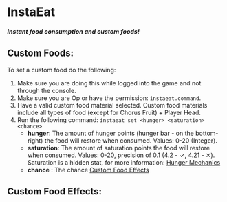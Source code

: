 # InstaEat
##### Instant food consumption and custom foods!


## **Custom Foods:**
To set a custom food do the following:
1. Make sure you are doing this while logged into the game and not through the console.
2. Make sure you are Op or have the permission: `instaeat.command`.
3. Have a valid custom food material selected. Custom food materials include all types of food (except for Chorus Fruit) + Player Head.
4. Run the following command: `instaeat set <hunger> <saturation> <chance>`
   - **hunger**: The amount of hunger points (hunger bar - on the bottom-right) the food will restore when consumed. Values: 0-20 (Integer).
   - **saturation**: The amount of saturation points the food will restore when consumed. Values: 0-20, precision of 0.1 (4.2 - ✓, 4.21 - ✕). Saturation is a hidden stat, for more information: [Hunger Mechanics](https://minecraft.gamepedia.com/Hunger#Mechanics)
   - **chance** : The chance [Custom Food Effects](https://github.com/DMan1629/InstaEat/blob/master/README.md#custom-food-effects)
  
  ## **Custom Food Effects:**
